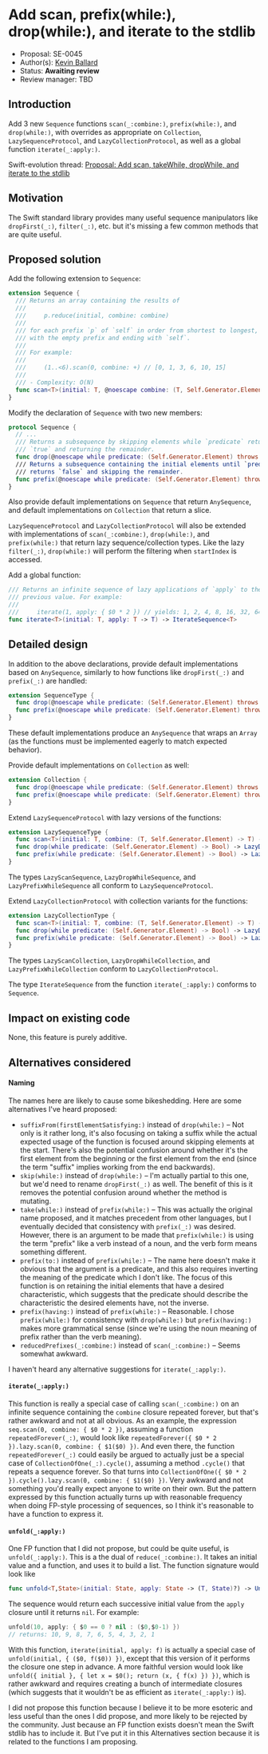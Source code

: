 # Add scan, prefix(while:), drop(while:), and iterate to the stdlib

* Proposal: SE-0045
* Author(s): [Kevin Ballard](https://github.com/kballard)
* Status: **Awaiting review**
* Review manager: TBD

## Introduction

Add 3 new `Sequence` functions `scan(_:combine:)`, `prefix(while:)`, and
`drop(while:)`, with overrides as appropriate on `Collection`,
`LazySequenceProtocol`, and `LazyCollectionProtocol`, as well as a global
function `iterate(_:apply:)`.

Swift-evolution thread:
[Proposal: Add scan, takeWhile, dropWhile, and iterate to the stdlib](http://thread.gmane.org/gmane.comp.lang.swift.evolution/1515)

## Motivation

The Swift standard library provides many useful sequence manipulators like
`dropFirst(_:)`, `filter(_:)`, etc. but it's missing a few common methods that
are quite useful.

## Proposed solution

Add the following extension to `Sequence`:

```swift
extension Sequence {
  /// Returns an array containing the results of
  ///
  ///     p.reduce(initial, combine: combine)
  ///
  /// for each prefix `p` of `self` in order from shortest to longest, starting
  /// with the empty prefix and ending with `self`.
  ///
  /// For example:
  ///
  ///     (1..<6).scan(0, combine: +) // [0, 1, 3, 6, 10, 15]
  ///
  /// - Complexity: O(N)
  func scan<T>(initial: T, @noescape combine: (T, Self.Generator.Element) throws -> T) rethrows -> [T]
}
```

Modify the declaration of `Sequence` with two new members:

```swift
protocol Sequence {
  // ...
  /// Returns a subsequence by skipping elements while `predicate` returns
  /// `true` and returning the remainder.
  func drop(@noescape while predicate: (Self.Generator.Element) throws -> Bool) rethrows -> Self.SubSequence
  /// Returns a subsequence containing the initial elements until `predicate`
  /// returns `false` and skipping the remainder.
  func prefix(@noescape while predicate: (Self.Generator.Element) throws -> Bool) rethrows -> Self.SubSequence
}
```

Also provide default implementations on `Sequence` that return `AnySequence`,
and default implementations on `Collection` that return a slice.

`LazySequenceProtocol` and `LazyCollectionProtocol` will also be extended with
implementations of `scan(_:combine:)`, `drop(while:)`, and `prefix(while:)`
that return lazy sequence/collection types. Like the lazy `filter(_:)`,
`drop(while:)` will perform the filtering when `startIndex` is accessed.

Add a global function:

```swift
/// Returns an infinite sequence of lazy applications of `apply` to the
/// previous value. For example:
///
///     iterate(1, apply: { $0 * 2 }) // yields: 1, 2, 4, 8, 16, 32, 64, ...
func iterate<T>(initial: T, apply: T -> T) -> IterateSequence<T>
```

## Detailed design

In addition to the above declarations, provide default implementations based on
`AnySequence`, similarly to how functions like `dropFirst(_:)` and `prefix(_:)`
are handled:

```swift
extension SequenceType {
  func drop(@noescape while predicate: (Self.Generator.Element) throws -> Bool) rethrows -> AnySequence<Self.Generator.Element>
  func prefix(@noescape while predicate: (Self.Generator.Element) throws -> Bool) rethrows -> AnySequence<Self.Generator.Element>
}
```

These default implementations produce an `AnySequence` that wraps an `Array`
(as the functions must be implemented eagerly to match expected behavior).

Provide default implementations on `Collection` as well:

```swift
extension Collection {
  func drop(@noescape while predicate: (Self.Generator.Element) throws -> Bool) rethrows -> Self.SubSequence
  func prefix(@noescape while predicate: (Self.Generator.Element) throws -> Bool) rethrows -> Self.SubSequence
}
```

Extend `LazySequenceProtocol` with lazy versions of the functions:

```swift
extension LazySequenceType {
  func scan<T>(initial: T, combine: (T, Self.Generator.Element) -> T) -> LazyScanSequence<Self.Elements, T>
  func drop(while predicate: (Self.Generator.Element) -> Bool) -> LazyDropWhileSequence<Self.Elements>
  func prefix(while predicate: (Self.Generator.Element) -> Bool) -> LazyPrefixWhileSequence<Self.Elements>
}
```

The types `LazyScanSequence`, `LazyDropWhileSequence`, and
`LazyPrefixWhileSequence` all conform to `LazySequenceProtocol`.

Extend `LazyCollectionProtocol` with collection variants for the functions:

```swift
extension LazyCollectionType {
  func scan<T>(initial: T, combine: (T, Self.Generator.Element) -> T) -> LazyScanCollection<Self.Elements, T>
  func drop(while predicate: (Self.Generator.Element) -> Bool) -> LazyDropWhileCollection<Self.Elements>
  func prefix(while predicate: (Self.Generator.Element) -> Bool) -> LazyPrefixWhileCollection<Self.Elements>
}
```

The types `LazyScanCollection`, `LazyDropWhileCollection`, and
`LazyPrefixWhileCollection` conform to `LazyCollectionProtocol`.

The type `IterateSequence` from the function `iterate(_:apply:)` conforms to
`Sequence`.

## Impact on existing code

None, this feature is purely additive.

## Alternatives considered

#### Naming

The names here are likely to cause some bikeshedding. Here are some alternatives
I've heard proposed:

* `suffixFrom(firstElementSatisfying:)` instead of `drop(while:)` – Not only is
  it rather long, it's also focusing on taking a suffix while the actual
  expected usage of the function is focused around skipping elements at the
  start. There's also the potential confusion around whether it's the first
  element from the beginning or the first element from the end (since the term
  "suffix" implies working from the end backwards).
* `skip(while:)` instead of `drop(while:)` – I'm actually partial to this one,
  but we'd need to rename `dropFirst(_:)` as well. The benefit of this is it
  removes the potential confusion around whether the method is mutating.
* `take(while:)` instead of `prefix(while:)` – This was actually the original
  name proposed, and it matches precedent from other languages, but I eventually
  decided that consistency with `prefix(_:)` was desired. However, there is an
  argument to be made that `prefix(while:)` is using the term "prefix" like a
  verb instead of a noun, and the verb form means something different.
* `prefix(to:)` instead of `prefix(while:)` – The name here doesn't make it
  obvious that the argument is a predicate, and this also requires inverting the
  meaning of the predicate which I don't like. The focus of this function is on
  retaining the initial elements that have a desired characteristic, which
  suggests that the predicate should describe the characteristic the desired
  elements have, not the inverse.
* `prefix(having:)` instead of `prefix(while:)` – Reasonable. I chose
  `prefix(while:)` for consistency with `drop(while:)` but `prefix(having:)`
  makes more grammatical sense (since we're using the noun meaning of prefix
  rather than the verb meaning).
* `reducedPrefixes(_:combine:)` instead of `scan(_:combine:)` – Seems somewhat
  awkward.

I haven't heard any alternative suggestions for `iterate(_:apply:)`.

#### `iterate(_:apply:)`

This function is really a special case of calling `scan(_:combine:)` on an
infinite sequence containing the `combine` closure repeated forever, but that's
rather awkward and not at all obvious. As an example, the expression
`seq.scan(0, combine: { $0 * 2 })`, assuming a function `repeatedForever(_:)`,
would look like `repeatedForever({ $0 * 2 }).lazy.scan(0, combine: { $1($0) })`.
And even there, the function `repeatedForever(_:)` could easily be argued to
actually just be a special case of `CollectionOfOne(_:).cycle()`, assuming a
method `.cycle()` that repeats a sequence forever. So that turns into
`CollectionOfOne({ $0 * 2 }).cycle().lazy.scan(0, combine: { $1($0) })`. Very
awkward and not something you'd really expect anyone to write on their own. But
the pattern expressed by this function actually turns up with reasonable
frequency when doing FP-style processing of sequences, so I think it's
reasonable to have a function to express it.

#### `unfold(_:apply:)`

One FP function that I did not propose, but could be quite useful, is
`unfold(_:apply:)`. This is a the dual of `reduce(_:combine:)`. It takes an
initial value and a function, and uses it to build a list. The function
signature would look like

```swift
func unfold<T,State>(initial: State, apply: State -> (T, State)?) -> UnfoldSequence<T>
```

The sequence would return each successive initial value from the `apply` closure
until it returns `nil`. For example:

```swift
unfold(10, apply: { $0 == 0 ? nil : ($0,$0-1) })
// returns: 10, 9, 8, 7, 6, 5, 4, 3, 2, 1
```

With this function, `iterate(initial, apply: f)` is actually a special case of
`unfold(initial, { ($0, f($0)) })`, except that this version of it performs the
closure one step in advance. A more faithful version would look like
`unfold({ initial }, { let x = $0(); return (x, { f(x) }) })`, which is rather
awkward and requires creating a bunch of intermediate closures (which suggests
that it wouldn't be as efficient as `iterate(_:apply:)` is).

I did not propose this function because I believe it to be more esoteric and
less useful than the ones I did propose, and more likely to be rejected by the
community. Just because an FP function exists doesn't mean the Swift stdlib has
to include it. But I've put it in this Alternatives section because it is
related to the functions I am proposing.
